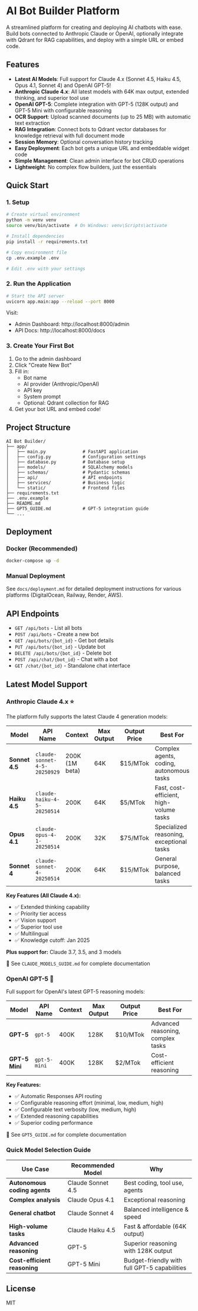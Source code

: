 # AI Bot Builder Platform

A streamlined platform for creating and deploying AI chatbots with ease. Build bots connected to Anthropic Claude or OpenAI, optionally integrate with Qdrant for RAG capabilities, and deploy with a simple URL or embed code.

## Features

- **Latest AI Models**: Full support for Claude 4.x (Sonnet 4.5, Haiku 4.5, Opus 4.1, Sonnet 4) and OpenAI GPT-5!
- **Anthropic Claude 4.x**: All latest models with 64K max output, extended thinking, and superior tool use
- **OpenAI GPT-5**: Complete integration with GPT-5 (128K output) and GPT-5 Mini with configurable reasoning
- **OCR Support**: Upload scanned documents (up to 25 MB) with automatic text extraction
- **RAG Integration**: Connect bots to Qdrant vector databases for knowledge retrieval with full document mode
- **Session Memory**: Optional conversation history tracking
- **Easy Deployment**: Each bot gets a unique URL and embeddable widget code
- **Simple Management**: Clean admin interface for bot CRUD operations
- **Lightweight**: No complex flow builders, just the essentials

## Quick Start

### 1. Setup

```bash
# Create virtual environment
python -m venv venv
source venv/bin/activate  # On Windows: venv\Scripts\activate

# Install dependencies
pip install -r requirements.txt

# Copy environment file
cp .env.example .env

# Edit .env with your settings
```

### 2. Run the Application

```bash
# Start the API server
uvicorn app.main:app --reload --port 8000
```

Visit:
- Admin Dashboard: http://localhost:8000/admin
- API Docs: http://localhost:8000/docs

### 3. Create Your First Bot

1. Go to the admin dashboard
2. Click "Create New Bot"
3. Fill in:
   - Bot name
   - AI provider (Anthropic/OpenAI)
   - API key
   - System prompt
   - Optional: Qdrant collection for RAG
4. Get your bot URL and embed code!

## Project Structure

```
AI Bot Builder/
├── app/
│   ├── main.py              # FastAPI application
│   ├── config.py            # Configuration settings
│   ├── database.py          # Database setup
│   ├── models/              # SQLAlchemy models
│   ├── schemas/             # Pydantic schemas
│   ├── api/                 # API endpoints
│   ├── services/            # Business logic
│   └── static/              # Frontend files
├── requirements.txt
├── .env.example
├── README.md
├── GPT5_GUIDE.md            # GPT-5 integration guide
└── ...
```

## Deployment

### Docker (Recommended)

```bash
docker-compose up -d
```

### Manual Deployment

See `docs/deployment.md` for detailed deployment instructions for various platforms (DigitalOcean, Railway, Render, AWS).

## API Endpoints

- `GET /api/bots` - List all bots
- `POST /api/bots` - Create a new bot
- `GET /api/bots/{bot_id}` - Get bot details
- `PUT /api/bots/{bot_id}` - Update bot
- `DELETE /api/bots/{bot_id}` - Delete bot
- `POST /api/chat/{bot_id}` - Chat with a bot
- `GET /chat/{bot_id}` - Standalone chat interface

## Latest Model Support

### Anthropic Claude 4.x ⭐

The platform fully supports the latest Claude 4 generation models:

| Model | API Name | Context | Max Output | Output Price | Best For |
|-------|----------|---------|------------|--------------|----------|
| **Sonnet 4.5** | `claude-sonnet-4-5-20250929` | 200K (1M beta) | 64K | $15/MTok | Complex agents, coding, autonomous tasks |
| **Haiku 4.5** | `claude-haiku-4-5-20250514` | 200K | 64K | $5/MTok | Fast, cost-efficient, high-volume tasks |
| **Opus 4.1** | `claude-opus-4-1-20250514` | 200K | 32K | $75/MTok | Specialized reasoning, exceptional tasks |
| **Sonnet 4** | `claude-sonnet-4-20250514` | 200K | 64K | $15/MTok | General purpose, balanced tasks |

**Key Features (All Claude 4.x):**
- ✅ Extended thinking capability
- ✅ Priority tier access
- ✅ Vision support
- ✅ Superior tool use
- ✅ Multilingual
- ✅ Knowledge cutoff: Jan 2025

**Plus support for:** Claude 3.7, 3.5, and 3 models

📖 See `CLAUDE_MODELS_GUIDE.md` for complete documentation

### OpenAI GPT-5 🚀

Full support for OpenAI's latest GPT-5 reasoning models:

| Model | API Name | Context | Max Output | Output Price | Best For |
|-------|----------|---------|------------|--------------|----------|
| **GPT-5** | `gpt-5` | 400K | 128K | $10/MTok | Advanced reasoning, complex tasks |
| **GPT-5 Mini** | `gpt-5-mini` | 400K | 128K | $2/MTok | Cost-efficient reasoning |

**Key Features:**
- ✅ Automatic Responses API routing
- ✅ Configurable reasoning effort (minimal, low, medium, high)
- ✅ Configurable text verbosity (low, medium, high)
- ✅ Extended reasoning capabilities
- ✅ Superior coding performance

📖 See `GPT5_GUIDE.md` for complete documentation

### Quick Model Selection Guide

| Use Case | Recommended Model | Why |
|----------|------------------|-----|
| **Autonomous coding agents** | Claude Sonnet 4.5 | Best coding, tool use, agents |
| **Complex analysis** | Claude Opus 4.1 | Exceptional reasoning |
| **General chatbot** | Claude Sonnet 4 | Balanced intelligence & speed |
| **High-volume tasks** | Claude Haiku 4.5 | Fast & affordable (64K output) |
| **Advanced reasoning** | GPT-5 | Superior reasoning with 128K output |
| **Cost-efficient reasoning** | GPT-5 Mini | Budget-friendly with full GPT-5 capabilities |

## License

MIT
